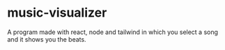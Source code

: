 # music-visualizer
A program made with react, node and tailwind in which you select a song and it shows you the beats.
